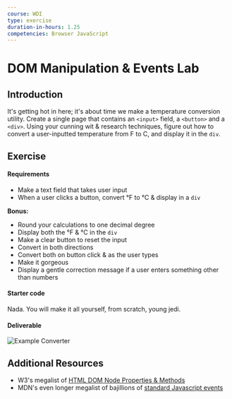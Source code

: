 ```yaml
---
course: WDI
type: exercise
duration-in-hours: 1.25
competencies: Browser JavaScript
---
```


# DOM Manipulation & Events Lab

## Introduction

It's getting hot in here; it's about time we make a temperature conversion utility. Create a single page that contains an `<input>` field, a `<button>` and a `<div>`. Using your cunning wit & research techniques, figure out how to convert a user-inputted temperature from F to C, and display it in the `div`.

## Exercise

#### Requirements

- Make a text field that takes user input
- When a user clicks a button, convert °F to °C & display in a `div`

**Bonus:**
- Round your calculations to one decimal degree
- Display both the °F & °C in the `div`
- Make a clear button to reset the input
- Convert in both directions
- Convert both on button click & as the user types
- Make it gorgeous
- Display a gentle correction message if a user enters something other than numbers

#### Starter code

Nada. You will make it all yourself, from scratch, young jedi.

#### Deliverable

![Example Converter](starter_code/images/example.png)

## Additional Resources

- W3's megalist of [HTML DOM Node Properties & Methods](http://www.w3schools.com/jsref/dom_obj_all.asp)
- MDN's even longer megalist of bajillions of [standard Javascript events](https://developer.mozilla.org/en-US/docs/Web/Events)
